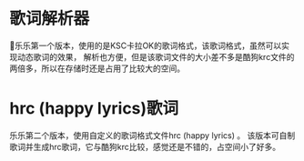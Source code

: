 
# 歌词解析器

乐乐第一个版本，使用的是KSC卡拉OK的歌词格式，该歌词格式，虽然可以实现动态歌词的效果， 解析也方便，但是该歌词文件的大小差不多是酷狗krc文件的两倍多，所以在存储时还是占用了比较大的空间。

# hrc (happy lyrics)歌词

乐乐第二个版本，使用自定义的歌词格式文件hrc (happy lyrics) 。 该版本可自制歌词并生成hrc歌词，它与酷狗krc比较，感觉还是不错的，占空间小了好多。
